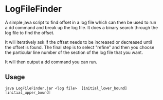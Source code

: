 LogFileFinder
=============

A simple java script to find offset in a log file which can then be used to
run a dd command and break up the log file. It does a binary search through
the log file to find the offset.

It will iteratively ask if the offset needs to be increased or decreased
until the offset is found. The final step is to select "refine" and then
you choose the particular line number of the section of the log file that 
you want.

It will then output a dd command you can run.

Usage
-----

```
java LogFileFinder.jar <log file>  [initial_lower_bound] [initial_upper_bound]
```